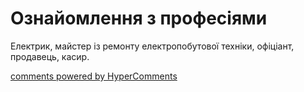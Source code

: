 <div id="hypercomments_widget" class="js-hypercomments-widget invisible"></div>

# Ознайомлення з професіями

Eлектрик, майстер із ремонту електропобутової техніки, офіціант, продавець, касир.

<div class="js-hypercomments-container">
<a href="http://hypercomments.com" class="hc-link" title="comments widget">comments powered by HyperComments</a>
</div>